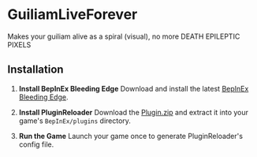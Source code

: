# GuiliamLiveForever
Makes your guiliam alive as a spiral (visual), no more DEATH EPILEPTIC PIXELS

## Installation

1. **Install BepInEx Bleeding Edge**
   Download and install the latest [BepInEx Bleeding Edge](https://builds.bepinex.dev/projects/bepinex_be).

2. **Install PluginReloader**
   Download the  [Plugin.zip](https://github.com/Mxyfell/GuiliamLiveForever/releases) and extract it into your game's `BepInEx/plugins` directory.

3. **Run the Game**
   Launch your game once to generate PluginReloader's config file.

